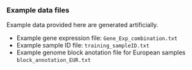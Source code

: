 ### Example data files
Example data provided here are generated artificially.
- Example gene expression file: `Gene_Exp_combination.txt`
- Example sample ID file: `training_sampleID.txt`
- Example genome block anotation file for European samples `block_annotation_EUR.txt`





